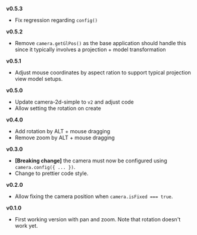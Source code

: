 **v0.5.3**

- Fix regression regarding `config()`

**v0.5.2**

- Remove `camera.getGlPos()` as the base application should handle this since it typically involves a projection + model transformation

**v0.5.1**

- Adjust mouse coordinates by aspect ration to support typical projection view model setups.

**v0.5.0**

- Update camera-2d-simple to `v2` and adjust code
- Allow setting the rotation on create

**v0.4.0**

- Add rotation by ALT + mouse dragging
- Remove zoom by ALT + mouse dragging

**v0.3.0**

- **[Breaking change]** the camera must now be configured using `camera.config({ ... })`.
- Change to prettier code style.

**v0.2.0**

- Allow fixing the camera position when `camera.isFixed === true`.

**v0.1.0**

- First working version with pan and zoom. Note that rotation doesn't work yet.
